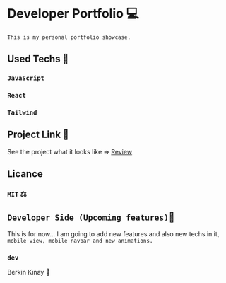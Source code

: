 # Developer Portfolio 💻
`This is my personal portfolio showcase.`

## Used Techs 🥰

### `JavaScript`
### `React`
### `Tailwind`


## Project Link 🔭

See the project what it looks like => [Review](https://berkinkinay.dev/)

## Licance
### `MIT` ⚖️

## `Developer Side (Upcoming features)`💫
This is for now...  I am going to add new features and also new techs in it,
`mobile view, mobile navbar and new animations.`

### `dev`
Berkin Kınay 👤
